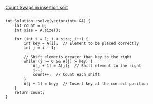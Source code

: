 [Count Swaps in insertion sort](https://www.scaler.com/academy/mentee-dashboard/class/34522/assignment/problems/11072/?navref=cl_pb_nv_tb)

```

int Solution::solve(vector<int> &A) {
    int count = 0;
    int size = A.size();

    for (int i = 1; i < size; i++) {
        int key = A[i];  // Element to be placed correctly
        int j = i - 1;

        // Shift elements greater than key to the right
        while (j >= 0 && A[j] > key) {
            A[j + 1] = A[j];  // Shift element to the right
            j--;
            count++;  // Count each shift
        }
        A[j + 1] = key;  // Insert key at the correct position
    }
    return count;
}



```
